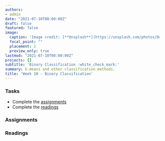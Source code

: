 ```yaml
---
authors:
- admin
date: "2021-07-10T00:00:00Z"
draft: false
featured: false
image:
  caption: 'Image credit: [**Unsplash**](https://unsplash.com/photos/D4LDw5eXhgg)'
  focal_point: ""
  placement: 2
  preview_only: true
lastmod: "2021-07-10T00:00:00Z"
projects: []
subtitle: 'Binary Classification :white_check_mark:'
summary: k-means and other classification methods.
title: 'Week 10 - Binary Classification'
---
```


### Tasks

- Complete the [assignments](/post/10-week/#assignments)
- Complete the [readings](/post/10-week/#readings)

### Assignments

### Readings
